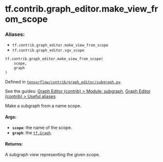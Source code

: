 <div itemscope itemtype="http://developers.google.com/ReferenceObject">
<meta itemprop="name" content="tf.contrib.graph_editor.make_view_from_scope" />
<meta itemprop="path" content="Stable" />
</div>

# tf.contrib.graph_editor.make_view_from_scope

### Aliases:

* `tf.contrib.graph_editor.make_view_from_scope`
* `tf.contrib.graph_editor.sgv_scope`

``` python
tf.contrib.graph_editor.make_view_from_scope(
    scope,
    graph
)
```



Defined in [`tensorflow/contrib/graph_editor/subgraph.py`](https://www.tensorflow.org/code/tensorflow/contrib/graph_editor/subgraph.py).

See the guides: [Graph Editor (contrib) > Module: subgraph](../../../../../api_guides/python/contrib.graph_editor.md#Module_subgraph), [Graph Editor (contrib) > Useful aliases](../../../../../api_guides/python/contrib.graph_editor.md#Useful_aliases)

Make a subgraph from a name scope.

#### Args:

* <b>`scope`</b>: the name of the scope.
* <b>`graph`</b>: the <a href="../../../tf/Graph.md"><code>tf.Graph</code></a>.

#### Returns:

A subgraph view representing the given scope.